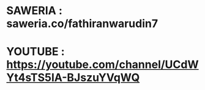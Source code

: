 # SAWERIA : saweria.co/fathiranwarudin7

# YOUTUBE : https://youtube.com/channel/UCdWYt4sTS5IA-BJszuYVqWQ
